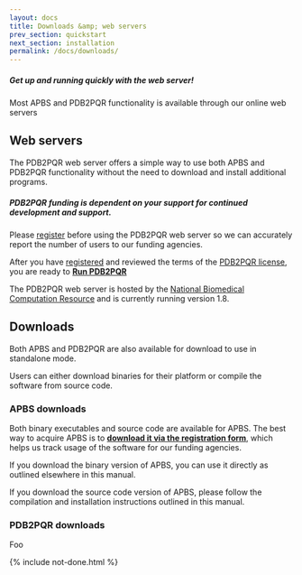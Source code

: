 ```yaml
---
layout: docs
title: Downloads &amp; web servers
prev_section: quickstart
next_section: installation
permalink: /docs/downloads/
---
```


<div class="note">
	<h5>Get up and running quickly with the web server!</h5>
	<p>Most APBS and PDB2PQR functionality is available through our online web servers</p>
</div>

## Web servers

The PDB2PQR web server offers a simple way to use both APBS and PDB2PQR functionality without the need to download and install additional programs. 

<div class="note warning">
	<h5>PDB2PQR funding is dependent on your support for continued development and support.</h5>
	<p>Please <a href="http://goo.gl/JdqHYd">register</a> before using the PDB2PQR web server so we can accurately report the number of users to our funding agencies.</p>
</div>

After you have [registered](http://goo.gl/JdqHYd) and reviewed the terms of the [PDB2PQR license](https://raw.github.com/sobolevnrm/apbs-pdb2pqr/master/pdb2pqr/COPYING), you are ready to **[Run PDB2PQR](http://nbcr-222.ucsd.edu/pdb2pqr)**

The PDB2PQR web server is hosted by the [National Biomedical Computation Resource](http://nbcr.ucsd.edu) and is currently running version 1.8.
<!-- TODO: Add link to Version 1.8 release notes -->

## Downloads

Both APBS and PDB2PQR are also available for download to use in standalone mode.
<!-- TODO:  Add links to source compilation instructions -->
Users can either download binaries for their platform or compile the software from source code.

### APBS downloads

Both binary executables and source code are available for APBS.
The best way to acquire APBS is to **[download it via the registration form](http://goo.gl/HkN4kj)**, which helps us track usage of the software for our funding agencies.
<!-- TODO:  Add link to usage section -->
If you download the binary version of APBS, you can use it directly as outlined elsewhere in this manual.
<!-- TODO:  Add link to compilation instructions -->
If you download the source code version of APBS, please follow the compilation and installation instructions outlined in this manual.

### PDB2PQR downloads

Foo

{% include not-done.html %}